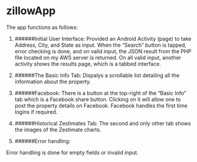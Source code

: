 # zillowApp
The app functions as follows:

1. ######Initial User Interface:
  Provided an Android Activity (page) to take Address, City, and State as input. When the “Search” button is tapped, error checking is done, and on valid input, the JSON result from the PHP file located on my AWS server is returned. On all valid input, another activity shows the results page, which is a tabbed interface.

2. ######The Basic Info Tab:
  Dispalys a scrollable list detailing all the information about the property.
  
3. ######Facebook: 
  There is a button at the top-right of the “Basic Info” tab which is a Facebook share button. Clicking on it will allow one to post the property details on Facebook. Facebook handles the first time logins if required.
  
4. ######Historical Zestimates Tab:
  The second and only other tab shows the images of the Zestimate charts.
5. ######Error handling: 

  Error handling is done for empty fields or invalid input.
